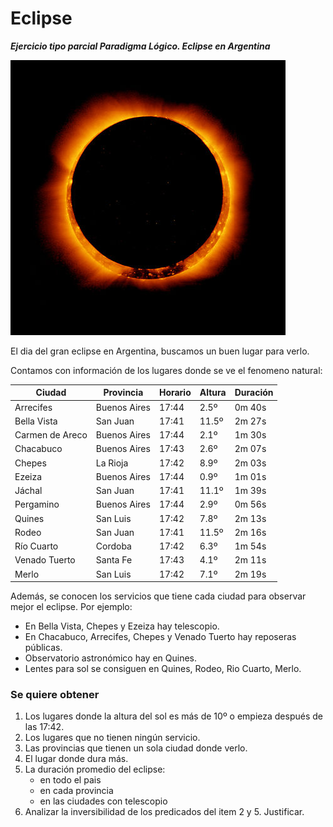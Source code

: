 # Eclipse

_**Ejercicio tipo parcial Paradigma Lógico. Eclipse en Argentina**_

![eclipse](eclipse.jpg)

El dia del gran eclipse en Argentina, buscamos un buen lugar para verlo.

Contamos con información de los lugares donde se ve el fenomeno natural:

| Ciudad | Provincia |Horario| Altura| Duración |
| --|--|--|--|--
| Arrecifes       | Buenos Aires | 17:44  | 2.5º  | 0m 40s |
| Bella Vista     |San Juan      | 17:41  | 11.5º | 2m 27s |
| Carmen de Areco | Buenos Aires | 17:44  | 2.1º  | 1m 30s |
| Chacabuco       | Buenos Aires | 17:43  | 2.6º  | 2m 07s |
| Chepes          | La Rioja     | 17:42  | 8.9º  | 2m 03s |
| Ezeiza          | Buenos Aires | 17:44  | 0.9º  | 1m 01s |
| Jáchal          | San Juan     | 17:41  | 11.1º | 1m 39s |
| Pergamino       | Buenos Aires | 17:44  | 2.9º  | 0m 56s |
| Quines          | San Luis     | 17:42  | 7.8º  | 2m 13s |
| Rodeo           | San Juan     | 17:41  | 11.5º | 2m 16s |
| Río Cuarto      | Cordoba      | 17:42  | 6.3º  | 1m 54s |
| Venado Tuerto   | Santa Fe     | 17:43  | 4.1º  | 2m 11s |
| Merlo           | San Luis     | 17:42  | 7.1º  | 2m 19s |

Además, se conocen los servicios que tiene cada ciudad para observar mejor el eclipse. Por ejemplo:
* En Bella Vista, Chepes y Ezeiza hay telescopio.
* En Chacabuco, Arrecifes, Chepes y Venado Tuerto hay reposeras públicas.
* Observatorio astronómico hay en Quines.
* Lentes para sol se consiguen en Quines, Rodeo, Rio Cuarto, Merlo.

### Se quiere obtener
1. Los lugares donde la altura del sol es más de 10º o empieza después de las 17:42.
2. Los lugares que no tienen ningún servicio.
3. Las provincias que tienen un sola ciudad donde verlo.
4. El lugar donde dura más.
5. La duración promedio del eclipse:
    * en todo el pais
    * en cada provincia
    * en las ciudades con telescopio
6. Analizar la inversibilidad de los predicados del item 2 y 5. Justificar.
